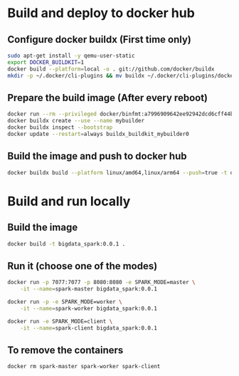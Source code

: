 

# Build and deploy to docker hub

## Configure docker buildx (First time only)

```bash
sudo apt-get install -y qemu-user-static
export DOCKER_BUILDKIT=1
docker build --platform=local -o . git://github.com/docker/buildx
mkdir -p ~/.docker/cli-plugins && mv buildx ~/.docker/cli-plugins/docker-buildx
```

## Prepare the build image (After every reboot)

```bash
docker run --rm --privileged docker/binfmt:a7996909642ee92942dcd6cff44b9b95f08dad64
docker buildx create --use --name mybuilder
docker buildx inspect --bootstrap
docker update --restart=always buildx_buildkit_mybuilder0
```

## Build the image and push to docker hub

```bash
docker buildx build --platform linux/amd64,linux/arm64 --push=true -t diegofpsouza/bigdata_hadoop:0.0.1 .
```


# Build and run locally

## Build the image

```bash
docker build -t bigdata_spark:0.0.1 .
```

## Run it (choose one of the modes)

```bash
docker run -p 7077:7077 -p 8080:8080 -e SPARK_MODE=master \
    -it --name=spark-master bigdata_spark:0.0.1

docker run -p -e SPARK_MODE=worker \
    -it --name=spark-worker bigdata_spark:0.0.1

docker run -e SPARK_MODE=client \
    -it --name=spark-client bigdata_spark:0.0.1
```

## To remove the containers

```bash
docker rm spark-master spark-worker spark-client
```
